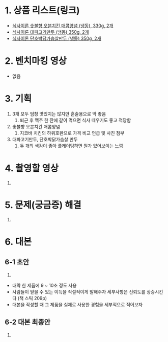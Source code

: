 # 1. 상품 리스트(링크)
- [식사이론 숯불향 오븐치킨 매콤양념 (냉동), 330g, 2개](https://www.coupang.com/vp/products/8700550481?itemId=25273912104&vendorItemId=92269575740&pickType=COU_PICK&q=%EC%8B%9D%EC%82%AC%EC%9D%B4%EB%A1%A0&searchId=26ad30831574366&sourceType=search&itemsCount=36&searchRank=2&rank=2)
- [식사이론 대파고기만두 (냉동) 350g, 2개](https://www.coupang.com/vp/products/8338337270?itemId=24078533447&vendorItemId=91098160113&pickType=COU_PICK&q=%EC%8B%9D%EC%82%AC%EC%9D%B4%EB%A1%A0+%EB%A7%8C%EB%91%90&searchId=a217f5122152323&sourceType=search&itemsCount=36&searchRank=0&rank=0)
- [식사이론 단호박닭가슴살만두 (냉동) 350g, 2개](https://www.coupang.com/vp/products/8338337282?itemId=24078533472&vendorItemId=91098160136&q=%EC%8B%9D%EC%82%AC%EC%9D%B4%EB%A1%A0+%EB%A7%8C%EB%91%90&searchId=a217f5122152323&sourceType=search&itemsCount=36&searchRank=14&rank=14)

# 2. 벤치마킹 영상
- 없음

# 3. 기획
1. 3개 모두 엄청 맛있지는 않지만 혼술용으로 딱 좋음
	1. 퇴근 후 맥주 한 잔에 같이 먹으면 식사 떼우기도 좋고 적당함
2. 숯불향 오븐치킨 매콤양념
	1. 지코바 치킨의 하위호환으로 가격 비교 언급 및 사진 첨부
3. 대파고기만두, 단호박닭가슴살 만두
	1. 두 개의 색감이 좋아 플레이팅하면 뭔가 있어보이는 느낌


# 4. 촬영할 영상
1. 

# 5. 문제(궁금증) 해결
1. 

# 6. 대본

## 6-1 초안
1. 

- 대략 한 제품에 9 ~ 10초 정도 사용
- 사람들이 얻을 수 있는 이득을 직설적이게 말해주자
세부사항은 신뢰도를 상승시킨다 (책 스틱 209p)
- 대본을 작성할 때 그 제품을 실제로 사용한 경험을 세부적으로 적어보자

## 6-2 대본 최종안
1. 